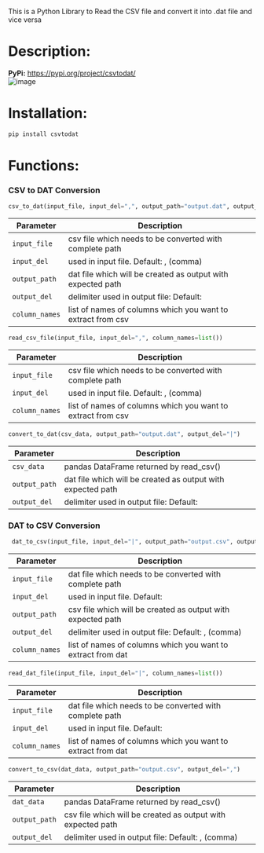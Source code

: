 This is a Python Library to Read the CSV file and convert it into .dat file and vice versa

# Description: 
**PyPi:** https://pypi.org/project/csvtodat/ <br />
![image](https://user-images.githubusercontent.com/29909977/200530068-5d78646d-cd5c-473f-98ed-7c6c140a0953.png)

# Installation:
```python
pip install csvtodat
```

# Functions:

### CSV to DAT Conversion
 ```python
 csv_to_dat(input_file, input_del=",", output_path="output.dat", output_del="|", column_names=list())
 ```
| Parameter | Description |
| --- | --- |
| `input_file` | csv file which needs to be converted with complete path |
| `input_del` | used in input file. Default: , (comma) |
| `output_path` | dat file which will be created as output with expected path |
| `output_del` | delimiter used in output file: Default: | (pipe) |
| `column_names` | list of names of columns which you want to extract from csv |

```python
read_csv_file(input_file, input_del=",", column_names=list()) 
```
| Parameter | Description |
| --- | --- |
| `input_file` | csv file which needs to be converted with complete path |
| `input_del` | used in input file. Default: , (comma) |
| `column_names` | list of names of columns which you want to extract from csv |

```python
convert_to_dat(csv_data, output_path="output.dat", output_del="|") 
```
| Parameter | Description |
| --- | --- |
| `csv_data` | pandas DataFrame returned by read_csv() |
| `output_path` | dat file which will be created as output with expected path |
| `output_del` | delimiter used in output file: Default: | (pipe) |


### DAT to CSV Conversion

```python
 dat_to_csv(input_file, input_del="|", output_path="output.csv", output_del=",", column_names=list())
 ```
| Parameter | Description |
| --- | --- |
| `input_file` | dat file which needs to be converted with complete path |
| `input_del` | used in input file. Default: | (pipe) |
| `output_path` | csv file which will be created as output with expected path |
| `output_del` | delimiter used in output file: Default: , (comma) |
| `column_names` | list of names of columns which you want to extract from dat |

```python
read_dat_file(input_file, input_del="|", column_names=list()) 
```
| Parameter | Description |
| --- | --- |
| `input_file` | dat file which needs to be converted with complete path |
| `input_del` | used in input file. Default: | (pipe) |
| `column_names` | list of names of columns which you want to extract from dat |

```python
convert_to_csv(dat_data, output_path="output.csv", output_del=",") 
```
| Parameter | Description |
| --- | --- |
| `dat_data` | pandas DataFrame returned by read_csv() |
| `output_path` | csv file which will be created as output with expected path |
| `output_del` | delimiter used in output file: Default: , (comma) |
